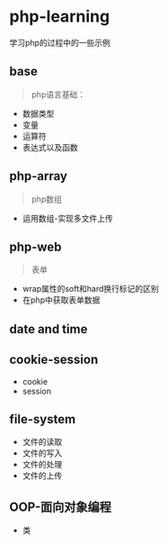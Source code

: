 # php-learning
学习php的过程中的一些示例
## base
>php语言基础：
  * 数据类型
  * 变量
  * 运算符
  * 表达式以及函数
  
## php-array
>php数组
 * 运用数组-实现多文件上传
 
## php-web
>表单
 * wrap属性的soft和hard换行标记的区别
 * 在php中获取表单数据
 
 
## date and time 

## cookie-session
 * cookie
 * session
 
 
## file-system
 * 文件的读取
 * 文件的写入
 * 文件的处理
 * 文件的上传
 
## OOP-面向对象编程
 * 类
